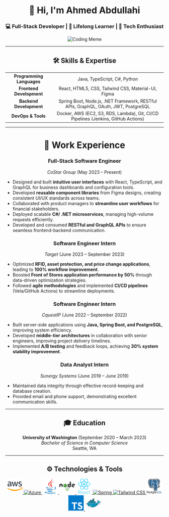 <h1 align="center">👋 Hi, I'm Ahmed Abdullahi</h1>
<h3 align="center">💻 Full-Stack Developer | 🚀 Lifelong Learner | 🌟 Tech Enthusiast</h3>

<p align="center">
  <img src="https://i.imgur.com/Ia9E3Ub.jpeg" alt="Coding Meme" width="600" />
</p>

---

<h2 align="center">🛠️ Skills & Expertise</h2>

<table align="center">
  <tr>
    <td align="center"><b>Programming Languages</b></td>
    <td align="center">Java, TypeScript, C#, Python</td>
  </tr>
  <tr>
    <td align="center"><b>Frontend Development</b></td>
    <td align="center">React, HTML5, CSS, Tailwind CSS, Material-UI, Figma</td>
  </tr>
  <tr>
    <td align="center"><b>Backend Development</b></td>
    <td align="center">Spring Boot, Node.js, .NET Framework, RESTful APIs, GraphQL, OAuth, JWT, PostgreSQL</td>
  </tr>
  <tr>
    <td align="center"><b>DevOps & Tools</b></td>
    <td align="center">Docker, AWS (EC2, S3, RDS, Lambda), Git, CI/CD Pipelines (Jenkins, GitHub Actions)</td>
  </tr>
</table>

---

<h1 align="center">💼 Work Experience</h1>

<div align="center">
  <h3><b>Full-Stack Software Engineer</b></h3>
  <p><i>CoStar Group</i> (May 2023 – Present)</p>
  <ul align="left">
    <li>Designed and built <b>intuitive user interfaces</b> with React, TypeScript, and GraphQL for business dashboards and configuration tools.</li>
    <li>Developed <b>reusable component libraries</b> from Figma designs, creating consistent UI/UX standards across teams.</li>
    <li>Collaborated with product managers to <b>streamline user workflows</b> for financial stakeholders.</li>
    <li>Deployed scalable <b>C#/ .NET microservices</b>, managing high-volume requests efficiently.</li>
    <li>Developed and consumed <b>RESTful and GraphQL APIs</b> to ensure seamless frontend-backend communication.</li>
  </ul>
</div>

<div align="center">
  <h3><b>Software Engineer Intern</b></h3>
  <p><i>Target</i> (June 2023 – September 2023)</p>
  <ul align="left">
    <li>Optimized <b>RFID, asset protection, and price change applications</b>, leading to <b>100% workflow improvement</b>.</li>
    <li>Boosted <b>Front of Stores application performance by 50%</b> through data-driven optimization strategies.</li>
    <li>Followed <b>agile methodologies</b> and implemented <b>CI/CD pipelines</b> (Vela/GitHub Actions) to streamline deployments.</li>
  </ul>
</div>

<div align="center">
  <h3><b>Software Engineer Intern</b></h3>
  <p><i>CquestIP</i> (June 2022 – September 2022)</p>
  <ul align="left">
    <li>Built server-side applications using <b>Java, Spring Boot, and PostgreSQL</b>, improving system efficiency.</li>
    <li>Developed <b>middle-tier architectures</b> in collaboration with senior engineers, improving project delivery timelines.</li>
    <li>Implemented <b>A/B testing</b> and feedback loops, achieving <b>30% system stability improvement</b>.</li>
  </ul>
</div>

<div align="center">
  <h3><b>Data Analyst Intern</b></h3>
  <p><i>Sunergy Systems</i> (June 2019 – June 2019)</p>
  <ul align="left">
    <li>Maintained data integrity through effective record-keeping and database creation.</li>
    <li>Provided email and phone support, demonstrating excellent communication skills.</li>
  </ul>
</div>

---

<h2 align="center">🎓 Education</h2>

<p align="center">
  <b>University of Washington</b> (September 2020 – March 2023) <br>
  <i>Bachelor of Science in Computer Science</i> <br>
  Seattle, WA
</p>

---

<h2 align="center">⚙️ Technologies & Tools</h2>

<p align="center">
  <a href="https://aws.amazon.com" target="_blank">
    <img src="https://raw.githubusercontent.com/devicons/devicon/master/icons/amazonwebservices/amazonwebservices-original-wordmark.svg" alt="AWS" width="50" height="50"/>
  </a>
  <a href="https://azure.microsoft.com/en-in/" target="_blank">
    <img src="https://www.vectorlogo.zone/logos/microsoft_azure/microsoft_azure-icon.svg" alt="Azure" width="50" height="50"/>
  </a>
  <a href="https://www.java.com" target="_blank">
    <img src="https://raw.githubusercontent.com/devicons/devicon/master/icons/java/java-original.svg" alt="Java" width="50" height="50"/>
  </a>
  <a href="https://nodejs.org" target="_blank">
    <img src="https://raw.githubusercontent.com/devicons/devicon/master/icons/nodejs/nodejs-original-wordmark.svg" alt="Node.js" width="50" height="50"/>
  </a>
  <a href="https://reactjs.org/" target="_blank">
    <img src="https://raw.githubusercontent.com/devicons/devicon/master/icons/react/react-original-wordmark.svg" alt="React" width="50" height="50"/>
  </a>
  <a href="https://spring.io/" target="_blank">
    <img src="https://www.vectorlogo.zone/logos/springio/springio-icon.svg" alt="Spring" width="50" height="50"/>
  </a>
  <a href="https://tailwindcss.com/" target="_blank">
    <img src="https://www.vectorlogo.zone/logos/tailwindcss/tailwindcss-icon.svg" alt="Tailwind CSS" width="50" height="50"/>
  </a>
  <a href="https://www.postgresql.org" target="_blank">
    <img src="https://raw.githubusercontent.com/devicons/devicon/master/icons/postgresql/postgresql-original-wordmark.svg" alt="PostgreSQL" width="50" height="50"/>
  </a>
  <a href="https://www.typescriptlang.org/" target="_blank">
    <img src="https://raw.githubusercontent.com/devicons/devicon/master/icons/typescript/typescript-original.svg" alt="TypeScript" width="50" height="50"/>
  </a>
  <a href="https://docker.com/" target="_blank">
    <img src="https://raw.githubusercontent.com/devicons/devicon/master/icons/docker/docker-original.svg" alt="Docker" width="50" height="50"/>
  </a>
</p>
